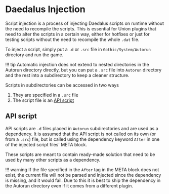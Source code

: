 # Daedalus Injection
Script injection is a process of injecting Daedalus scripts on runtime without the need to recompile the scripts. This is essential for Union plugins that need to alter the scripts in a certain way, either for hotfixes or just for testing scripts without the need to recompile the whole `.dat` file.

To inject a script, simply put a `.d` or `.src` file in `Gothic/System/Autorun` directory and run the game.

!!! tip
    Automatic injection does not extend to nested directories in the Autorun directory directly, but you can put a `.src` file into `Autorun` directory and the rest into a subdirectory to keep a cleaner structure.

Scripts in subdirectories can be accessed in two ways

1. They are specified in a `.src` file
2. The script file is an [API script](#api-script)

## API script
API scripts are `.d` files placed in `Autorun` subdirectories and are used as a dependency.
It is assumed that the API script is not called on its own (or from a `.src`) file, but is called using the dependency keyword `After` in one of the injected script files' META block.

These scripts are meant to contain ready-made solution that need to be used by many other scripts as a dependency.

!!! warning
    If the file specified in the `After` tag in the META block does not exist, the current file will not be parsed and injected since the dependency is missing, and it would fail. Due to this it is best to ship the dependency in the Autorun directory even if it comes from a different plugin.
